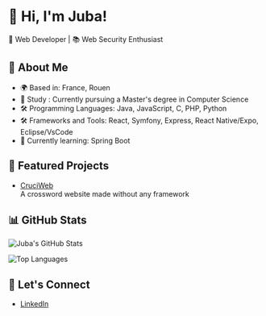 # 👋 Hi, I'm Juba!

🎯 Web Developer | 📚 Web Security Enthusiast  

## 🚀 About Me
- 🌍 Based in: France, Rouen
- 💼 Study : Currently pursuing a Master's degree in Computer Science
- 🛠️ Programming Languages: Java, JavaScript, C, PHP, Python
- 🛠️ Frameworks and Tools: React, Symfony, Express, React Native/Expo, Eclipse/VsCode
- 🌱 Currently learning: Spring Boot

## 🌟 Featured Projects
- [CruciWeb](https://github.com/gorimaaa/CruciWeb)  
  A crossword website made without any framework

## 📊 GitHub Stats
![Juba's GitHub Stats](https://github-readme-stats.vercel.app/api?username=gorimaaa&show_icons=true&theme=dark)

![Top Languages](https://github-readme-stats.vercel.app/api/top-langs/?username=gorimaaa&layout=compact&theme=dark)

## 🤝 Let's Connect
- [LinkedIn](https://www.linkedin.com/in/juba-belhocine-7aa903266/)
